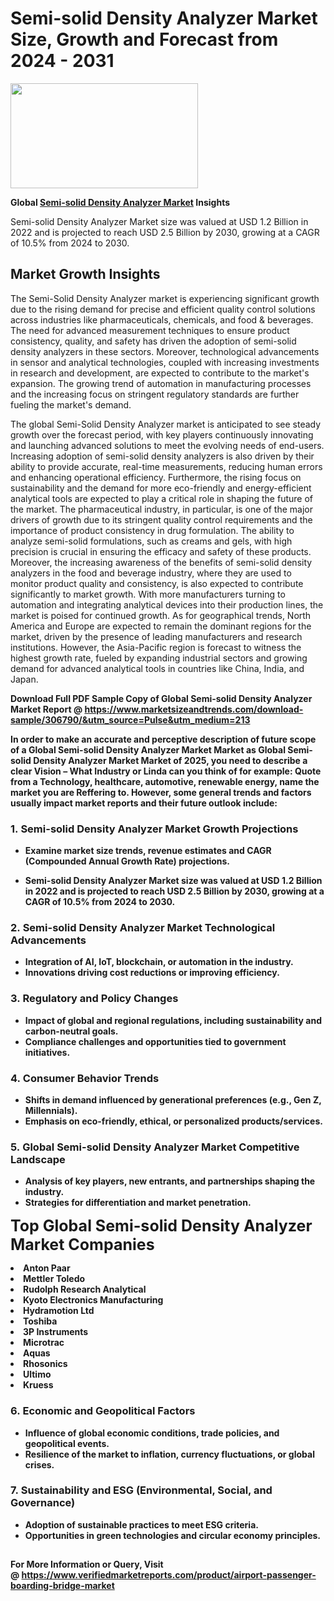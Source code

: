 <H1>Semi-solid Density Analyzer Market Size, Growth and Forecast from 2024 - 2031</H1><img class="aligncenter size-medium wp-image-584254" src="https://thirdeyenews.in/wp-content/uploads/2024/09/Global-Market-Research-300x168.jpeg" alt="" width="300" height="168" /><p><strong>Global&nbsp;<a href="https://www.marketsizeandtrends.com/download-sample/306790/&amp;utm_source=Pulse&amp;utm_medium=213">Semi-solid Density Analyzer Market</a> Insights</strong></p><p>Semi-solid Density Analyzer Market size was valued at USD 1.2 Billion in 2022 and is projected to reach USD 2.5 Billion by 2030, growing at a CAGR of 10.5% from 2024 to 2030.</p><p><h2>Market Growth Insights</h2> <p>The Semi-Solid Density Analyzer market is experiencing significant growth due to the rising demand for precise and efficient quality control solutions across industries like pharmaceuticals, chemicals, and food & beverages. The need for advanced measurement techniques to ensure product consistency, quality, and safety has driven the adoption of semi-solid density analyzers in these sectors. Moreover, technological advancements in sensor and analytical technologies, coupled with increasing investments in research and development, are expected to contribute to the market's expansion. The growing trend of automation in manufacturing processes and the increasing focus on stringent regulatory standards are further fueling the market's demand.</p> <p><strong></strong></p> <p>The global Semi-Solid Density Analyzer market is anticipated to see steady growth over the forecast period, with key players continuously innovating and launching advanced solutions to meet the evolving needs of end-users. Increasing adoption of semi-solid density analyzers is also driven by their ability to provide accurate, real-time measurements, reducing human errors and enhancing operational efficiency. Furthermore, the rising focus on sustainability and the demand for more eco-friendly and energy-efficient analytical tools are expected to play a critical role in shaping the future of the market. The pharmaceutical industry, in particular, is one of the major drivers of growth due to its stringent quality control requirements and the importance of product consistency in drug formulation. The ability to analyze semi-solid formulations, such as creams and gels, with high precision is crucial in ensuring the efficacy and safety of these products. Moreover, the increasing awareness of the benefits of semi-solid density analyzers in the food and beverage industry, where they are used to monitor product quality and consistency, is also expected to contribute significantly to market growth. With more manufacturers turning to automation and integrating analytical devices into their production lines, the market is poised for continued growth. As for geographical trends, North America and Europe are expected to remain the dominant regions for the market, driven by the presence of leading manufacturers and research institutions. However, the Asia-Pacific region is forecast to witness the highest growth rate, fueled by expanding industrial sectors and growing demand for advanced analytical tools in countries like China, India, and Japan. </p> <p><strong></p><p><span class=""><strong>Download Full PDF Sample Copy of Global Semi-solid Density Analyzer Market Report</strong> @ <a href="https://www.marketsizeandtrends.com/download-sample/306790/&amp;utm_source=Pulse&amp;utm_medium=213" target="_blank">https://www.marketsizeandtrends.com/download-sample/306790/&amp;utm_source=Pulse&amp;utm_medium=213</a></span></p><p>In order to make an accurate and perceptive description of future scope of a Global&nbsp;Semi-solid Density Analyzer Market Market as Global&nbsp;Semi-solid Density Analyzer Market Market of 2025, you need to describe a clear Vision &ndash; What Industry or Linda can you think of for example: Quote from a Technology, healthcare, automotive, renewable energy, name the market you are Reffering to. However, some general trends and factors usually impact market reports and their future outlook include:</p><h3>1.&nbsp;<strong>Semi-solid Density Analyzer Market Growth Projections</strong></h3><ul><li>Examine market size trends, revenue estimates and CAGR (Compounded Annual Growth Rate) projections.</li><li><p>Semi-solid Density Analyzer Market size was valued at USD 1.2 Billion in 2022 and is projected to reach USD 2.5 Billion by 2030, growing at a CAGR of 10.5% from 2024 to 2030.</p></li></ul><h3>2.&nbsp;<strong>Semi-solid Density Analyzer Market Technological Advancements</strong></h3><ul><li>Integration of AI, IoT, blockchain, or automation in the industry.</li><li>Innovations driving cost reductions or improving efficiency.</li></ul><h3>3.&nbsp;<strong>Regulatory and Policy Changes</strong></h3><ul><li>Impact of global and regional regulations, including sustainability and carbon-neutral goals.</li><li>Compliance challenges and opportunities tied to government initiatives.</li></ul><h3>4.&nbsp;<strong>Consumer Behavior Trends</strong></h3><ul><li>Shifts in demand influenced by generational preferences (e.g., Gen Z, Millennials).</li><li>Emphasis on eco-friendly, ethical, or personalized products/services.</li></ul><h3>5.&nbsp;<strong>Global Semi-solid Density Analyzer Market Competitive Landscape</strong></h3><ul><li>Analysis of key players, new entrants, and partnerships shaping the industry.</li><li>Strategies for differentiation and market penetration.</li></ul><p data-pm-slice="1 1 []"><span style="color: inherit; font-family: inherit; font-size: 25px;">Top Global Semi-solid Density Analyzer Market Companies</span></p><div class="" data-test-id=""><p><li>Anton Paar</li><li> Mettler Toledo</li><li> Rudolph Research Analytical</li><li> Kyoto Electronics Manufacturing</li><li> Hydramotion Ltd</li><li> Toshiba</li><li> 3P Instruments</li><li> Microtrac</li><li> Aquas</li><li> Rhosonics</li><li> Ultimo</li><li> Kruess</li></p></div><h3>6.&nbsp;<strong>Economic and Geopolitical Factors</strong></h3><ul><li>Influence of global economic conditions, trade policies, and geopolitical events.</li><li>Resilience of the market to inflation, currency fluctuations, or global crises.</li></ul><h3>7.&nbsp;<strong>Sustainability and ESG (Environmental, Social, and Governance)</strong></h3><ul><li>Adoption of sustainable practices to meet ESG criteria.</li><li>Opportunities in green technologies and circular economy principles.</li></ul><h2><strong style="font-size: 14px;">For More Information or Query, Visit @&nbsp;</strong><a style="background-color: #ffffff; font-size: 14px;" href="https://www.marketsizeandtrends.com/report/semi-solid-density-analyzer-market/" target="_blank">https://www.verifiedmarketreports.com/product/airport-passenger-boarding-bridge-market</a></h2>
